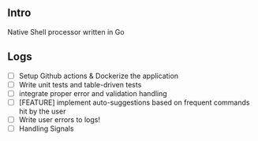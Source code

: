 ## Intro

Native Shell processor written in Go

## Logs

- [ ] Setup Github actions & Dockerize the application
- [ ] Write unit tests and table-driven tests
- [ ] integrate proper error and validation handling
- [ ] [FEATURE] implement auto-suggestions based on frequent commands hit by the user
- [ ] Write user errors to logs!
- [ ] Handling Signals
